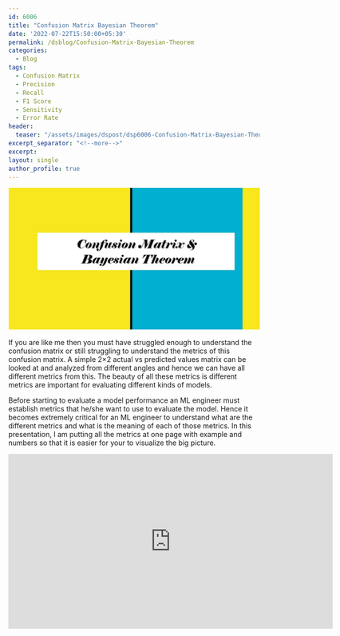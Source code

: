 ```yaml
---
id: 6006    
title: "Confusion Matrix Bayesian Theorem"
date: '2022-07-22T15:50:00+05:30'
permalink: /dsblog/Confusion-Matrix-Bayesian-Theorem
categories:
  - Blog
tags:
  - Confusion Matrix
  - Precision
  - Recall
  - F1 Score
  - Sensitivity
  - Error Rate
header:
  teaser: "/assets/images/dspost/dsp6006-Confusion-Matrix-Bayesian-Theorem.jpg"
excerpt_separator: "<!--more-->"
excerpt:
layout: single
author_profile: true
---
```


![Confusion Matrix](/assets/images/dspost/dsp6006-Confusion-Matrix-Bayesian-Theorem.jpg)   

If you are like me then you must have struggled enough to understand the confusion matrix or still struggling to understand the metrics of this confusion matrix. A simple 2×2 actual vs predicted values matrix can be looked at and analyzed from different angles and hence we can have all different metrics from this. The beauty of all these metrics is different metrics are important for evaluating different kinds of models.

Before starting to evaluate a model performance an ML engineer must establish metrics that he/she want to use to evaluate the model. Hence it becomes extremely critical for an ML engineer to understand what are the different metrics and what is the meaning of each of those metrics. In this presentation, I am putting all the metrics at one page with example and numbers so that it is easier for your to visualize the big picture.

<iframe src="https://docs.google.com/presentation/d/e/2PACX-1vROmlLQEfDo9x7LZDAoazEzRJOqnQ9oKshR_rfXFPqlIom3jIPJAvButKOPuO_G0_FjMWARR5knkdpK/embed?start=false&loop=false&delayms=3000" frameborder="0" width="650" height="350" allowfullscreen="true" mozallowfullscreen="true" webkitallowfullscreen="true"></iframe>

